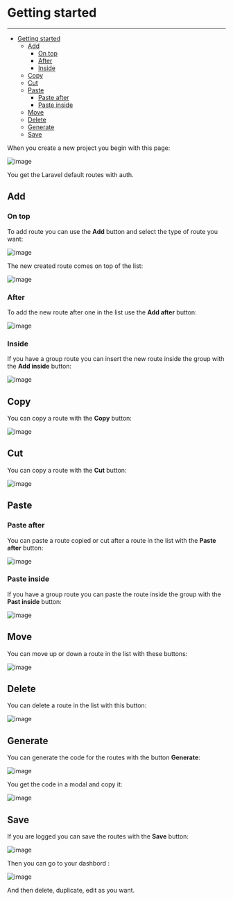 <a name="getting-started"></a>
# Getting started

---
- [Getting started](#getting-started)
  - [Add](#add)
    - [On top](#on-top)
    - [After](#after)
    - [Inside](#inside)
  - [Copy](#copy)
  - [Cut](#cut)
  - [Paste](#paste)
    - [Paste after](#paste-after)
    - [Paste inside](#paste-inside)
  - [Move](#move)
  - [Delete](#delete)
  - [Generate](#generate)
  - [Save](#save)

When you create a new project you begin with this page:

![image](/img/start.png)

You get the Laravel default routes with auth.

<a name="add"></a>
## Add
### On top
To add route you can use the **Add** button and select the type of route you want:

![image](/img/route.png)

The new created route comes on top of the list:

![image](/img/top.png)

<a name="after"></a>
### After
To add the new route after one in the list use the **Add after** button:

![image](/img/after.png)

<a name="inside"></a>
### Inside
If you have a group route you can insert the new route inside the group with the **Add inside** button:

![image](/img/insert.png)

<a name="copy"></a>
## Copy
You can copy a route with the **Copy** button:

![image](/img/copy.png)

<a name="cut"></a>
## Cut
You can copy a route with the **Cut** button:

![image](/img/cut.png)

<a name="paste"></a>
## Paste
<a name="paste-after"></a>
### Paste after
You can paste a route copied or cut after a route in the list with the **Paste after** button:

![image](/img/pasteafter.png)

<a name="paste-inside"></a>
### Paste inside
If you have a group route you can paste the route inside the group with the **Past inside** button:

![image](/img/pasteinside.png)

<a name="move"></a>
## Move
You can move up or down a route in the list with these buttons:

![image](/img/move.png)

<a name="delete"></a>
## Delete
You can delete a route in the list with this button:

![image](/img/delete.png)

<a name="generate"></a>
## Generate
You can generate the code for the routes with the button **Generate**:

![image](/img/generate-button.png)

You get the code in a modal and copy it:

![image](/img/generate.png)

<a name="save"></a>
## Save
If you are logged you can save the routes with the **Save** button:

![image](/img/save.png)

Then you can go to your dashbord :

![image](/img/dashboard.png)

And then delete, duplicate, edit as you want.
